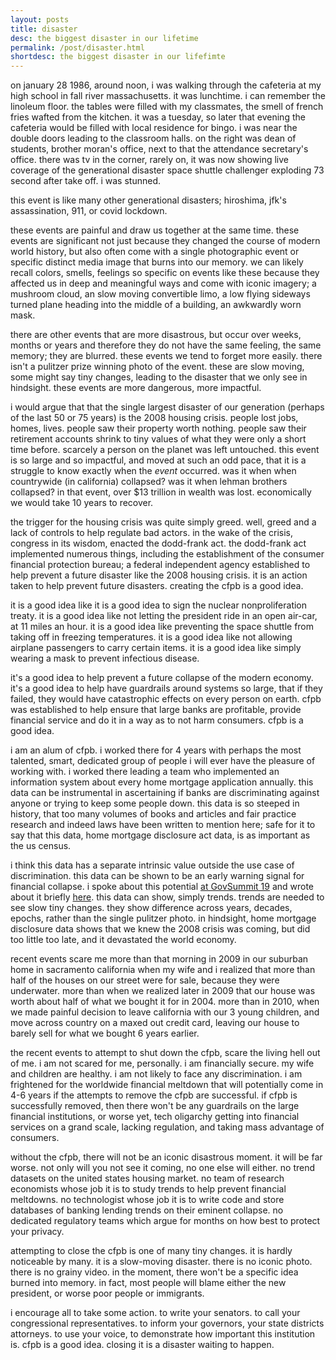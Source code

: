 ```yaml
---
layout: posts
title: disaster
desc: the biggest disaster in our lifetime
permalink: /post/disaster.html
shortdesc: the biggest disaster in our lifefimte
---
```


on january 28 1986, around noon, i was walking through the cafeteria at my high school in fall river massachusetts.  it was lunchtime.  i can remember the linoleum floor.  the tables were filled with my classmates, the smell of french fries wafted from the kitchen.  it was a tuesday, so later that evening the cafeteria would be filled with local residence for bingo.  i was near the double doors leading to the classroom halls.  on the right was dean of students, brother moran's office, next to that the attendance secretary's office.  there was tv in the corner, rarely on, it was now showing live coverage of the generational disaster space shuttle challenger exploding 73 second after take off.  i was stunned.

this event is like many other generational disasters; hiroshima, jfk's assassination, 911, or covid lockdown.

these events are painful and draw us together at the same time.  these events are significant not just because they changed the course of modern world history, but also often come with a single photographic event or specific distinct media image that burns into our memory.  we can likely recall colors, smells, feelings so specific on events like these because they affected us in deep and meaningful ways and come with iconic imagery; a mushroom cloud, an slow moving convertible limo, a low flying sideways turned plane heading into the middle of a building, an awkwardly worn mask. 

there are other events that are more disastrous, but occur over weeks, months or years and therefore they do not have the same feeling, the same memory; they are blurred.  these events we tend to forget more easily.  there isn't a pulitzer prize winning photo of the event.  these are slow moving, some might say tiny changes, leading to the disaster that we only see in hindsight. these events are more dangerous, more impactful.  

i would argue that that the single largest disaster of our generation (perhaps of the last 50 or 75 years) is the 2008 housing crisis. people lost jobs, homes, lives.  people saw their property worth nothing.  people saw their retirement accounts shrink to tiny values of what they were only a short time before.  scarcely a person on the planet was left untouched.  this event is so large and so impactful, and moved at such an odd pace, that it is a struggle to know exactly when the _event_ occurred.  was it when when countrywide (in california) collapsed?  was it when lehman brothers collapsed?  in that event, over $13 trillion in wealth was lost. economically we would take 10 years to recover.

the trigger for the housing crisis was quite simply greed.  well, greed and a lack of controls to help regulate bad actors. in the wake of the crisis, congress in its wisdom, enacted the dodd-frank act.  the dodd-frank act implemented numerous things, including the establishment of the consumer financial protection bureau; a federal independent agency established to help prevent a future disaster like the 2008 housing crisis. it is an action taken to help prevent future disasters.  creating the cfpb is a good idea. 

it is a good idea like it is a good idea to sign the nuclear nonproliferation treaty. it is a good idea like not letting the president ride in an open air-car, at 11 miles an hour.  it is a good idea like preventing the space shuttle from taking off in freezing temperatures.  it is a good idea like not allowing airplane passengers to carry certain items.  it is a good idea like simply wearing a mask to prevent infectious disease.

it's a good idea to help prevent a future collapse of the modern economy.  it's a good idea to help have guardrails around systems so large, that if they failed, they would have catastrophic effects on every person on earth.  cfpb was established to help ensure that large banks are profitable, provide financial service and do it in a way as to not harm consumers.  cfpb is a good idea.

i am an alum of cfpb.  i worked there for 4 years with perhaps the most talented, smart, dedicated group of people i will ever have the pleasure of working with. i worked there leading a team who implemented an information system about every home mortgage application annually.  this data can be instrumental in ascertaining if banks are discriminating against anyone or trying to keep some people down.  this data is so steeped in history, that too many volumes of books and articles and fair practice research and indeed laws have been written to mention here; safe for it to say that this data, home mortgage disclosure act data, is as important as the us census.  

i think this data has a separate intrinsic value outside the use case of discrimination.  this data can be shown to be an early warning signal for financial collapse.  i spoke about this potential [at GovSummit 19](https://www.youtube.com/watch?v=gav9iyvVgiA) and wrote about it briefly [here](https://feomike.github.io/post/tip-of-the-iceberg.html).  this data can show, simply trends.  trends are needed to see slow tiny changes.  they show difference across years, decades, epochs, rather than the single pulitzer photo.  in hindsight, home mortgage disclosure data shows that we knew the 2008 crisis was coming, but did too little too late, and it devastated the world economy.

recent events scare me more than that morning in 2009 in our suburban home in sacramento california when my wife and i realized that more than half of the houses on our street were for sale, because they were underwater.  more than when we realized later in 2009 that our house was worth about half of what we bought it for in 2004.  more than in 2010, when we made painful decision to leave california with our 3 young children, and move across country on a maxed out credit card, leaving our house to barely sell for what we bought 6 years earlier.  

the recent events to attempt to shut down the cfpb, scare the living hell out of me. i am not scared for me, personally.  i am financially secure.  my wife and children are healthy.  i am not likely to face any discrimination.  i am frightened for the worldwide financial meltdown that will potentially come in 4-6 years if the attempts to remove the cfpb are successful.  if cfpb is successfully removed, then there won't be any guardrails on the large financial institutions, or worse yet, tech oligarchy getting into financial services on a grand scale, lacking regulation, and taking mass advantage of consumers.  

without the cfpb, there will not be an iconic disastrous moment.  it will be far worse.  not only will you not see it coming, no one else will either.  no trend datasets on the united states housing market.  no team of research economists whose job it is to study trends to help prevent financial meltdowns.  no technologist whose job it is to write code and store databases of banking lending trends on their eminent collapse.  no dedicated regulatory teams which argue for months on how best to protect your privacy.  

attempting to close the cfpb is one of many tiny changes.  it is hardly noticeable by many.  it is a slow-moving disaster.  there is no iconic photo.  there is no grainy video.  in the moment, there won't be a specific idea burned into memory.  in fact, most people will blame either the new president, or worse poor people or immigrants.

i encourage all to take some action.  to write your senators.  to call your congressional representatives.  to inform your governors, your state districts attorneys.  to use your voice, to demonstrate how important this institution is.  cfpb is a good idea.  closing it is a disaster waiting to happen.    
 






